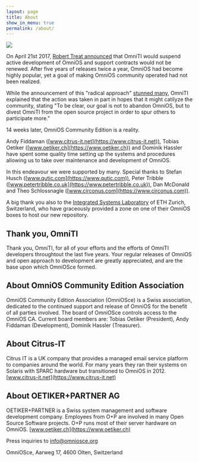 ```yaml
---
layout: page
title: About
show_in_menu: true
permalink: /about/
---
```


<img class="responsive-img" src="/OmniOSce_logo.svg" />

On April 21st 2017, [Robert Treat announced](https://lists.omniti.com/pipermail/omnios-discuss/2017-April/008699.html) 
that OmniTI would suspend active development of OmniOS and support
contracts would not be renewed.  After five years of releases twice 
a year, OmniOS had become highly popular, yet a goal of making
OmniOS community operated had not been realized.

While the announcement of this "radical approach" [stunned many](https://www.theregister.co.uk/2017/04/25/oracle_free_solaris_project_stops/),
OmniTI explained that the action was taken in part in hopes that it 
might catilyze the community, stating "To be clear, our goal is not to abandon OmniOS,
but to divest OmniTI from the open source project in order to spur others
to participate more."

14 weeks later, OmniOS Community Edition is a reality.

Andy Fiddaman ([www.citrus-it.net](https://www.citrus-it.net)), Tobias
Oetiker ([www.oetiker.ch](https://www.oetiker.ch)) and Dominik Hassler have
spent some quality time setting up the systems and procedures allowing us to
take over maintenance and development of OmniOS.  

In this endeavour we were
supported by many.  Special thanks to Stefan Husch
([www.qutic.com](https://www.qutic.com)), Peter Tribble
([www.petertribble.co.uk](https://www.petertribble.co.uk)), Dan McDonald and
Theo Schlossnagle ([www.circonus.com](https://www.circonus.com)).

A big thank you also to the [Integrated Systems Laboratory](http://www.iis.ee.ethz.ch)
of ETH Zurich, Switzerland, who have graceously provided a zone on one of
their OmniOS boxes to host our new repository. 

## Thank you, OmniTI

Thank you, OmniTI, for all of your efforts and the efforts of OmniTI
developers throughtout the last five years.  Your regular releases of OmniOS 
and open approach to development are greatly appreciated, and are the base upon
which OmniOSce formed.

## About OmniOS Community Edition Association

OmniOS Community Edition Association (OmniOSce) is a Swiss association, dedicated to the continued support and release of OmniOS for the benefit of all parties involved. The board of OmniOSce controls access to the OmniOS CA. Current board members are: Tobias Oetiker (President), Andy Fiddaman (Development), Dominik Hassler (Treasurer).

## About Citrus-IT

Citrus IT is a UK company that provides a managed email service platform to companies around the world. For many years they ran their systems on Solaris with SPARC hardware but transitioned to OmniOS in 2012.
[www.citrus-it.net](https://www.citrus-it.net)

## About OETIKER+PARTNER AG

OETIKER+PARTNER is a Swiss system management and software development company. Employees from O+P are involved in many Open Source Software projects. O+P runs most of their server hardware on OmniOS.
[www.oetiker.ch](https://www.oetiker.ch)


Press inquiries to [info@omniosce.org](mailto:info@omniosce.org)

OmniOSce, Aarweg 17, 4600 Olten, Switzerland

